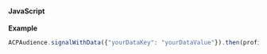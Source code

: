 #### JavaScript

**Example**

```jsx
ACPAudience.signalWithData({"yourDataKey": "yourDataValue"}).then(profile => console.log("AdobeExperienceSDK: Visitor Profile: " + profile));
```
